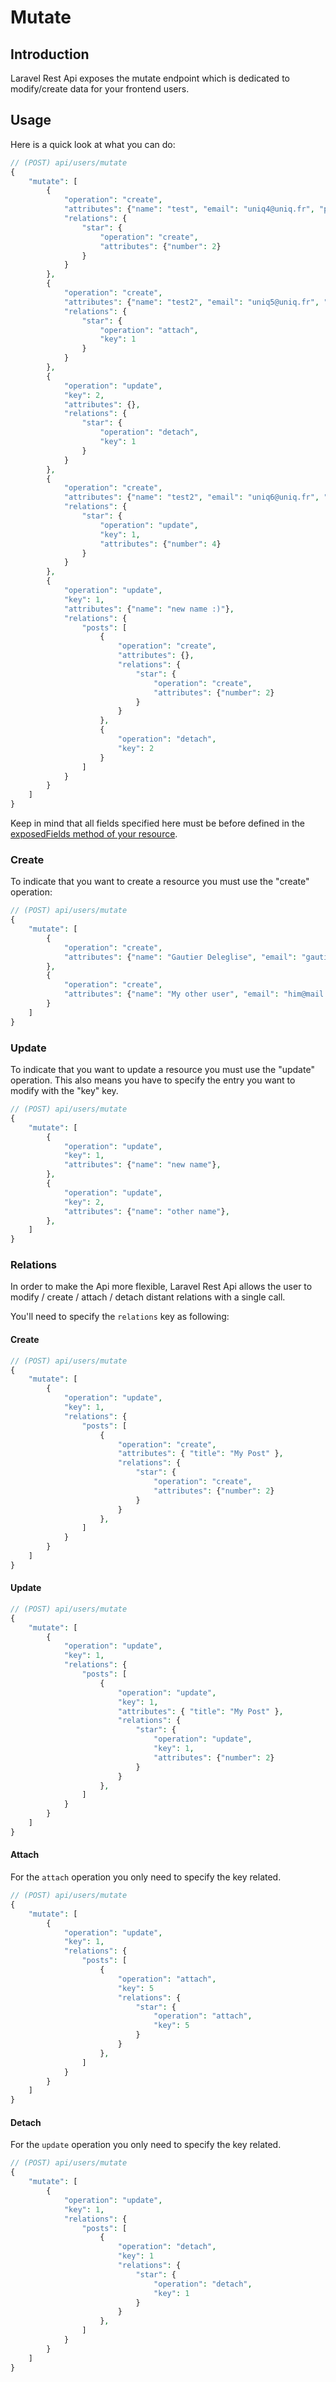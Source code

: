 # Mutate

## Introduction

Laravel Rest Api exposes the mutate endpoint which is dedicated to modify/create data for your frontend users.

## Usage

Here is a quick look at what you can do:

```php
// (POST) api/users/mutate
{
    "mutate": [
        {
            "operation": "create",
            "attributes": {"name": "test", "email": "uniq4@uniq.fr", "password": "hidden"},
            "relations": {
                "star": {
                    "operation": "create",
                    "attributes": {"number": 2}
                }
            }
        },
        {
            "operation": "create",
            "attributes": {"name": "test2", "email": "uniq5@uniq.fr", "password": "hidden"},
            "relations": {
                "star": {
                    "operation": "attach",
                    "key": 1
                }
            }
        },
        {
            "operation": "update",
            "key": 2,
            "attributes": {},
            "relations": {
                "star": {
                    "operation": "detach",
                    "key": 1
                }
            }
        },
        {
            "operation": "create",
            "attributes": {"name": "test2", "email": "uniq6@uniq.fr", "password": "hidden"},
            "relations": {
                "star": {
                    "operation": "update",
                    "key": 1,
                    "attributes": {"number": 4}
                }
            }
        },
        {
            "operation": "update",
            "key": 1,
            "attributes": {"name": "new name :)"},
            "relations": {
                "posts": [
                    {
                        "operation": "create",
                        "attributes": {},
                        "relations": {
                            "star": {
                                "operation": "create",
                                "attributes": {"number": 2}
                            }
                        }
                    },
                    {
                        "operation": "detach",
                        "key": 2
                    }
                ]
            }
        }
    ]
}
```

Keep in mind that all fields specified here must be before defined in the [exposedFields method of your resource](/resources/exposed-datas#exposed-fields).

### Create

To indicate that you want to create a resource you must use the "create" operation:

```php
// (POST) api/users/mutate
{
    "mutate": [
        {
            "operation": "create",
            "attributes": {"name": "Gautier Deleglise", "email": "gautier@mail.com", "password": "password"}
        },
        {
            "operation": "create",
            "attributes": {"name": "My other user", "email": "him@mail.com", "password": "password"}
        }
    ]
}
```

### Update

To indicate that you want to update a resource you must use the "update" operation. This also means you have to specify the entry you want to modify with the "key" key.

```php
// (POST) api/users/mutate
{
    "mutate": [
        {
            "operation": "update",
            "key": 1,
            "attributes": {"name": "new name"},
        },
        {
            "operation": "update",
            "key": 2,
            "attributes": {"name": "other name"},
        },
    ]
}
```

### Relations

In order to make the Api more flexible, Laravel Rest Api allows the user to modify / create / attach / detach distant relations with a single call.

You'll need to specify the `relations` key as following:

#### Create

```php
// (POST) api/users/mutate
{
    "mutate": [
        {
            "operation": "update",
            "key": 1,
            "relations": {
                "posts": [
                    {
                        "operation": "create",
                        "attributes": { "title": "My Post" },
                        "relations": {
                            "star": {
                                "operation": "create",
                                "attributes": {"number": 2}
                            }
                        }
                    },
                ]
            }
        }
    ]
}
```

#### Update

```php
// (POST) api/users/mutate
{
    "mutate": [
        {
            "operation": "update",
            "key": 1,
            "relations": {
                "posts": [
                    {
                        "operation": "update",
                        "key": 1,
                        "attributes": { "title": "My Post" },
                        "relations": {
                            "star": {
                                "operation": "update",
                                "key": 1,
                                "attributes": {"number": 2}
                            }
                        }
                    },
                ]
            }
        }
    ]
}
```

#### Attach

For the `attach` operation you only need to specify the key related.

```php
// (POST) api/users/mutate
{
    "mutate": [
        {
            "operation": "update",
            "key": 1,
            "relations": {
                "posts": [
                    {
                        "operation": "attach",
                        "key": 5
                        "relations": {
                            "star": {
                                "operation": "attach",
                                "key": 5
                            }
                        }
                    },
                ]
            }
        }
    ]
}
```

#### Detach

For the `update` operation you only need to specify the key related.

```php
// (POST) api/users/mutate
{
    "mutate": [
        {
            "operation": "update",
            "key": 1,
            "relations": {
                "posts": [
                    {
                        "operation": "detach",
                        "key": 1
                        "relations": {
                            "star": {
                                "operation": "detach",
                                "key": 1
                            }
                        }
                    },
                ]
            }
        }
    ]
}
```